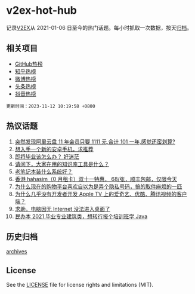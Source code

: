 # v2ex-hot-hub

 记录[V2EX](https://www.v2ex.com/)从 2021-01-06 日至今的热门话题。每小时抓取一次数据，按天[归档](archives)。
 
 ## 相关项目

- [GitHub热榜](https://github.com/lonnyzhang423/github-hot-hub)
- [知乎热榜](https://github.com/lonnyzhang423/zhihu-hot-hub)
- [微博热榜](https://github.com/lonnyzhang423/weibo-hot-hub)
- [头条热榜](https://github.com/lonnyzhang423/toutiao-hot-hub)
- [抖音热榜](https://github.com/lonnyzhang423/douyin-hot-hub)


 `更新时间：2023-11-12 10:19:58 +0800`

## 热议话题

1. [突然发现阿里云盘 11 年会员只要 1111 元,合计 101 一年,感觉还蛮划算?](https://www.v2ex.com/t/990893)
1. [想入手一个新的安卓手机，求推荐](https://www.v2ex.com/t/990883)
1. [即将毕业该怎么办？ 好迷茫](https://www.v2ex.com/t/990904)
1. [请问下，大家在用的知识库工具是什么？](https://www.v2ex.com/t/990924)
1. [老笔记本装什么系统好？](https://www.v2ex.com/t/990984)
1. [香港 hahasim（0 月租卡）双十一特惠， 68/张，顺丰包邮，仅限今天](https://www.v2ex.com/t/990927)
1. [为什么现在的购物平台喜欢自以为是弄个隐私号码，搞的取件麻烦的一匹](https://www.v2ex.com/t/990890)
1. [为什么几乎没有开发者开发 Apple TV 上的爱奇艺、优酷、腾讯视频的客户端？](https://www.v2ex.com/t/990905)
1. [求助，电脑因无 Internet 没法进入桌面了](https://www.v2ex.com/t/990929)
1. [民办本 2021 毕业专业建筑类，想转行报个培训班学 Java](https://www.v2ex.com/t/990952)

## 历史归档

[archives](archives)

## License

See the [LICENSE](LICENSE) file for license rights and limitations (MIT).
